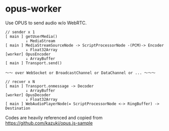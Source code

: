 # opus-worker

Use OPUS to send audio w/o WebRTC.

```
// sender x 1
[ main ] getUserMedia()
         ↓ MediaStream
[ main ] MediaStreamSourceNode -> ScriptProcessorNode -(PCM)-> Encoder
         ↓ Float32Array
[worker] OpusEncoder
         ↓ ArrayBuffer
[ main ] Transport.send()

〜〜 over WebSocket or BroadcastChannel or DataChannel or ... 〜〜〜

// recver x N
[ main ] Transport.onmessage -> Decoder
         ↓ ArrayBuffer
[worker] OpusDecoder
         ↓ Float32Array
[ main ] WebAudioPlayerNode(= ScriptProcessorNode <-> RingBuffer) -> Destination
```

Codes are heavily referenced and copied from https://github.com/kazuki/opus.js-sample 
